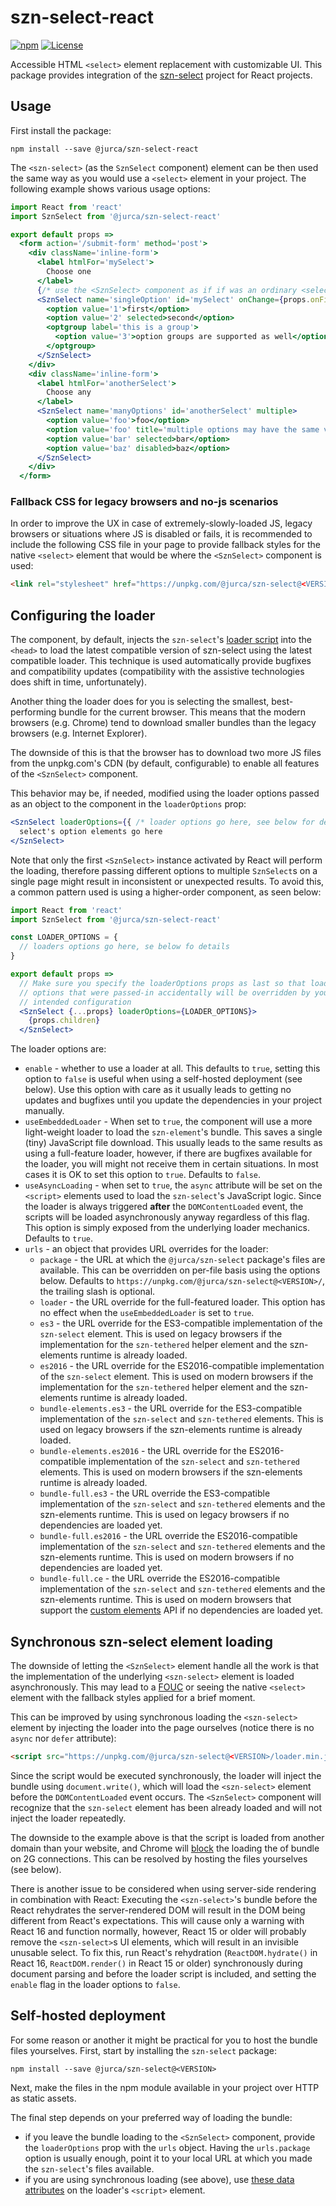 # szn-select-react

[![npm](http://img.shields.io/npm/v/@jurca/szn-select-react.svg)](https://www.npmjs.com/package/@jurca/szn-select-react)
[![License](https://img.shields.io/npm/l/@jurca/szn-select-react.svg)](https://github.com/jurca/szn-select-react/blob/master/LICENSE)

Accessible HTML `<select>` element replacement with customizable UI. This
package provides integration of the
[szn-select](https://github.com/jurca/szn-select) project for React projects.

## Usage

First install the package:

```
npm install --save @jurca/szn-select-react
``` 

The `<szn-select>` (as the `SznSelect` component) element can be then used the
same way as you would use a `<select>` element in your project. The following
example shows various usage options:

```jsx harmony
import React from 'react'
import SznSelect from '@jurca/szn-select-react'

export default props =>
  <form action='/submit-form' method='post'>
    <div className='inline-form'>
      <label htmlFor='mySelect'>
        Choose one
      </label>
      {/* use the <SznSelect> component as if if was an ordinary <select> element */}
      <SznSelect name='singleOption' id='mySelect' onChange={props.onFirstChanged}>
        <option value='1'>first</option>
        <option value='2' selected>second</option>
        <optgroup label='this is a group'>
          <option value='3'>option groups are supported as well</option>
        </optgroup>
      </SznSelect>
    </div>
    <div className='inline-form'>
      <label htmlFor='anotherSelect'>
        Choose any
      </label>
      <SznSelect name='manyOptions' id='anotherSelect' multiple>
        <option value='foo'>foo</option>
        <option value='foo' title='multiple options may have the same value'>foo 2</option>
        <option value='bar' selected>bar</option>
        <option value='baz' disabled>baz</option>
      </SznSelect>
    </div>
  </form>
```

### Fallback CSS for legacy browsers and no-js scenarios

In order to improve the UX in case of extremely-slowly-loaded JS, legacy
browsers or situations where JS is disabled or fails, it is recommended to
include the following CSS file in your page to provide fallback styles for
the native `<select>` element that would be where the `<SznSelect>` component
is used:

```html
<link rel="stylesheet" href="https://unpkg.com/@jurca/szn-select@<VERSION>/szn-select-nojs.css">
```

## Configuring the loader

The component, by default, injects the `szn-select`'s
[loader script](https://www.npmjs.com/package/@jurca/szn-select#usage-on-static-or-server-rendered-websites)
into the `<head>` to load the latest compatible version of szn-select using
the latest compatible loader. This technique is used automatically provide
bugfixes and compatibility updates (compatibility with the assistive
technologies does shift in time, unfortunately).

Another thing the loader does for you is selecting the smallest,
best-performing bundle for the current browser. This means that the modern
browsers (e.g. Chrome) tend to download smaller bundles than the legacy
browsers (e.g. Internet Explorer).

The downside of this is that the browser has to download two more JS files
from the unpkg.com's CDN (by default, configurable) to enable all features of
the `<SznSelect>` component.

This behavior may be, if needed, modified using the loader options passed as
an object to the component in the `loaderOptions` prop:

```jsx harmony
<SznSelect loaderOptions={{ /* loader options go here, see below for details */ }}>
  select's option elements go here
</SznSelect>
```

Note that only the first `<SznSelect>` instance activated by React will
perform the loading, therefore passing different options to multiple
`SznSelect`s on a single page might result in inconsistent or unexpected
results. To avoid this, a common pattern used is using a higher-order
component, as seen below:

```jsx harmony
import React from 'react'
import SznSelect from '@jurca/szn-select-react'

const LOADER_OPTIONS = {
  // loaders options go here, se below fo details
}

export default props =>
  // Make sure you specify the loaderOptions props as last so that loader
  // options that were passed-in accidentally will be overridden by your
  // intended configuration
  <SznSelect {...props} loaderOptions={LOADER_OPTIONS}>
    {props.children}
  </SznSelect>
```

The loader options are:
* `enable` - whether to use a loader at all. This defaults to `true`, setting
  this option to `false` is useful when using a self-hosted deployment (see
  below). Use this option with care as it usually leads to getting no updates
  and bugfixes until you update the dependencies in your project manually.
* `useEmbeddedLoader` - When set to `true`, the component will use a more
  light-weight loader to load the `szn-element`'s bundle. This saves a single
  (tiny) JavaScript file download. This usually leads to the same results as
  using a full-feature loader, however, if there are bugfixes available for
  the loader, you will might not receive them in certain situations. In most
  cases it is OK to set this option to `true`. Defaults to `false`.
* `useAsyncLoading` - when set to `true`, the `async` attribute will be set on
  the `<script>` elements used to load the `szn-select`'s JavaScript logic.
  Since the loader is always triggered **after** the `DOMContentLoaded` event,
  the scripts will be loaded asynchronously anyway regardless of this flag.
  This option is simply exposed from the underlying loader mechanics. Defaults
  to `true`.
* `urls` - an object that provides URL overrides for the loader:
  * `package` - the URL at which the `@jurca/szn-select` package's files are
    available. This can be overridden on per-file basis using the options
    below. Defaults to `https://unpkg.com/@jurca/szn-select@<VERSION>/`, the
    trailing slash is optional.
  * `loader` - the URL override for the full-featured loader. This option has
    no effect when the `useEmbeddedLoader` is set to `true`.
  * `es3` - the URL override for the ES3-compatible implementation of the
    `szn-select` element. This is used on legacy browsers if the
    implementation for the `szn-tethered` helper element and the szn-elements
    runtime is already loaded.
  * `es2016` - the URL override for the ES2016-compatible implementation of
    the `szn-select` element. This is used on modern browsers if the
    implementation for the `szn-tethered` helper element and the szn-elements
    runtime is already loaded.
  * `bundle-elements.es3` - the URL override for the ES3-compatible
    implementation of the `szn-select` and `szn-tethered` elements. This is
    used on legacy browsers if the szn-elements runtime is already loaded.
  * `bundle-elements.es2016` - the URL override for the ES2016-compatible
    implementation of the `szn-select` and `szn-tethered` elements. This is
    used on modern browsers if the szn-elements runtime is already loaded.
  * `bundle-full.es3` - the URL override the ES3-compatible implementation of
    the `szn-select` and `szn-tethered` elements and the szn-elements runtime.
    This is used on legacy browsers if no dependencies are loaded yet.
  * `bundle-full.es2016` - the URL override the ES2016-compatible
    implementation of the `szn-select` and `szn-tethered` elements and the
    szn-elements runtime. This is used on modern browsers if no dependencies
    are loaded yet.
  * `bundle-full.ce` - the URL override the ES2016-compatible implementation
    of the `szn-select` and `szn-tethered` elements and the szn-elements
    runtime. This is used on modern browsers that support the
    [custom elements](https://mdn.io/Window/customElements) API if no
    dependencies are loaded yet.

## Synchronous szn-select element loading

The downside of letting the `<SznSelect>` element handle all the work is that
the implementation of the underlying `<szn-select>` element is loaded
asynchronously. This may lead to a
[FOUC](https://en.wikipedia.org/wiki/Flash_of_unstyled_content) or seeing the
native `<select>` element with the fallback styles applied for a brief moment.

This can be improved by using synchronous loading the `<szn-select>` element
by injecting the loader into the page ourselves (notice there is no `async`
nor `defer` attribute):

```html
<script src="https://unpkg.com/@jurca/szn-select@<VERSION>/loader.min.js"></script>
```

Since the script would be executed synchronously, the loader will inject the
bundle using `document.write()`, which will load the `<szn-select>` element
before the `DOMContentLoaded` event occurs. The `<SznSelect>` component will
recognize that the `szn-select` element has been already loaded and will not
inject the loader repeatedly.

The downside to the example above is that the script is loaded from another
domain than your website, and Chrome will
[block](https://www.chromestatus.com/feature/5718547946799104) the loading the
of bundle on 2G connections. This can be resolved by hosting the files
yourselves (see below).

There is another issue to be considered when using server-side rendering in
combination with React: Executing the `<szn-select>`'s bundle before the React
rehydrates the server-rendered DOM will result in the DOM being different from
React's expectations. This will cause only a warning with React 16 and
function normally, however, React 15 or older will probably remove the
`<szn-select>`s UI elements, which will result in an invisible unusable
select. To fix this, run React's rehydration (`ReactDOM.hydrate()` in
React 16, `ReactDOM.render()` in React 15 or older) synchronously during
document parsing and before the loader script is included, and setting the
`enable` flag in the loader options to `false`.

## Self-hosted deployment

For some reason or another it might be practical for you to host the bundle
files yourselves. First, start by installing the `szn-select` package:

```
npm install --save @jurca/szn-select@<VERSION>
```

Next, make the files in the npm module available in your project over HTTP as
static assets.

The final step depends on your preferred way of loading the bundle:
* if you leave the bundle loading to the `<SznSelect>` component, provide the
  `loaderOptions` prop with the `urls` object. Having the `urls.package`
  option is usually enough, point it to your local URL at which you made the
  `szn-select`'s files available.
* if you are using synchronous loading (see above), use
  [these data attributes](https://www.npmjs.com/package/@jurca/szn-select#usage-on-static-or-server-rendered-websites)
  on the loader's `<script>` element.

